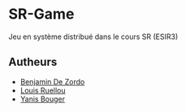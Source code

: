 # SR-Game
Jeu en système distribué dans le cours SR (ESIR3)


## Autheurs
* [Benjamin De Zordo](https://github.com/FenrirWolf4566/)
* [Louis Ruellou](https://github.com/Spraduss)
* [Yanis Bouger](https://github.com/12-3-8-s9b9o9j9t)
